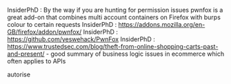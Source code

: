 InsiderPhD
: By the way if you are hunting for permission issues pwnfox is a great add-on that combines multi account containers on Firefox with burps colour to certain requests
InsiderPhD
: https://addons.mozilla.org/en-GB/firefox/addon/pwnfox/
InsiderPhD
: https://github.com/yeswehack/PwnFox
InsiderPhD
: https://www.trustedsec.com/blog/theft-from-online-shopping-carts-past-and-present/ - good summary of business logic issues in ecommerce which often applies to APIs

autorise

